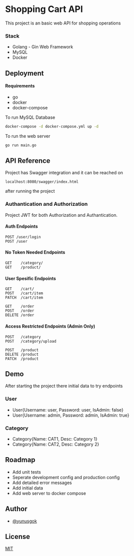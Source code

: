 
# Shopping Cart API

This project is an basic web API for shopping operations

### Stack
* Golang - Gin Web Framework
* MySQL
* Docker



## Deployment

#### Requirements
* go
* docker
* docker-compose

To run MySQL Database
```bash
docker-compose -d docker-compose.yml up -d
```

To run the web server
```bash
go run main.go 
```




## API Reference
Project has Swagger integration and it can be reached on
```http
localhost:8080/swagger/index.html
``` 
after running the project

### Authantication and Authorization
Project JWT for both Authorization and Authantication.

#### Auth Endpoints
```http
POST /user/login
POST /user
```

#### No Token Needed Endpoints
```http
GET    /category/
GET    /product/
```
#### User Spesific Endpoints
```http
GET    /cart/
POST   /cart/item
PATCH  /cart/item

GET    /order
POST   /order
DELETE /order
```
#### Access Restricted Endpoints (Admin Only)

```http
POST   /category
POST   /category/upload

POST   /product
DELETE /product
PATCH  /product
```





## Demo

After starting the project there initial data to try endpoints

### User

* User{Username: user, Password: user, IsAdmin: false}
* User{Username: admin, Password: admin, IsAdmin: true}

### Category

* Category{Name: CAT1, Desc: Category 1}
* Category{Name: CAT2, Desc: Category 2}



## Roadmap

- Add unit tests
- Seperate development config and production config
- Add detailed error messages
- Add initial data
- Add web server to docker compose






## Author

- [@yunusgok](https://www.github.com/yunusgok)


## License

[MIT](https://choosealicense.com/licenses/mit/)

